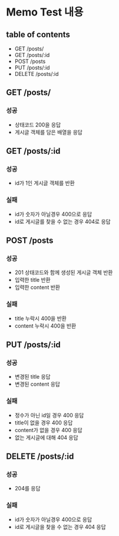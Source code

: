# Memo Test 내용

## table of contents
- GET /posts/
- GET /posts/:id
- POST /posts
- PUT /posts/:id
- DELETE /posts/:id


## GET /posts/

### 성공
- 상태코드 200을 응답
- 게시글 객체를 담은 배열을 응답



## GET /posts/:id

### 성공
- id가 1인 게시글 객체를 반환
### 실패
- id가 숫자가 아닐경우 400으로 응답
- id로 게시글를 찾을 수 없는 경우 404로 응답


## POST /posts

### 성공
- 201 상태코드와 함께 생성된 게시글 객체 반환
- 입력한 title 반환
- 입력한 content 반환

### 실패
- title 누락시 400을 반환
- content 누락시 400을 반환


##  PUT /posts/:id

### 성공
- 변경된 title 응답
- 변경된 content 응답

### 실패
- 정수가 아닌 id일 경우 400 응답
- title이 없을 경우 400 응답
- content가 없을 경우 400 응답
- 없는 게시글에 대해 404 응답


##  DELETE /posts/:id

### 성공
- 204를 응답

### 실패
- id가 숫자가 아닐경우 400으로 응답
- id로 게시글을 찾을 수 없는 경우 404 응답
